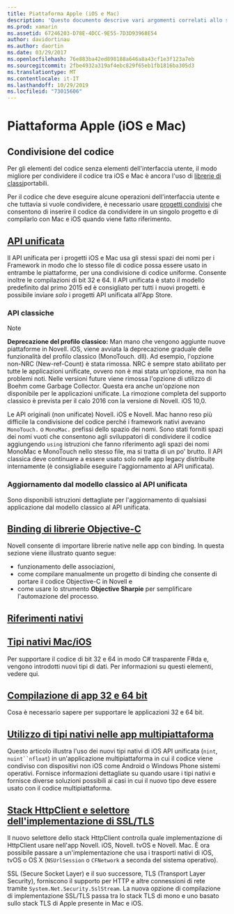 ```yaml
---
title: Piattaforma Apple (iOS e Mac)
description: 'Questo documento descrive vari argomenti correlati allo sviluppo di Novell. iOS e Novell. Mac: condivisione del codice, API unificata, binding di librerie Objective-C, riferimenti nativi, tipi nativi e altro ancora.'
ms.prod: xamarin
ms.assetid: 67246203-D78E-4DCC-9E55-7D3D93968E54
author: davidortinau
ms.author: daortin
ms.date: 03/29/2017
ms.openlocfilehash: 76e883ba42ed898188a646a8a43cf1e3f123a7eb
ms.sourcegitcommit: 2fbe4932a319af4ebc829f65eb1fb1816ba305d3
ms.translationtype: MT
ms.contentlocale: it-IT
ms.lasthandoff: 10/29/2019
ms.locfileid: "73015606"
---
```

# <a name="apple-platform-ios-and-mac"></a>Piattaforma Apple (iOS e Mac)

## <a name="code-sharing"></a>Condivisione del codice

Per gli elementi del codice senza elementi dell'interfaccia utente, il modo migliore per condividere il codice tra iOS e Mac è ancora l'uso di [librerie di classi](~/cross-platform/app-fundamentals/pcl.md)portabili.

Per il codice che deve eseguire alcune operazioni dell'interfaccia utente e che tuttavia si vuole condividere, è necessario usare [progetti condivisi](~/cross-platform/app-fundamentals/shared-projects.md) che consentono di inserire il codice da condividere in un singolo progetto e di compilarlo con Mac e iOS quando viene fatto riferimento.

## <a name="unified-apiunifiedindexmd"></a>[API unificata](unified/index.md)

Il API unificata per i progetti iOS e Mac usa gli stessi spazi dei nomi per i Framework in modo che lo stesso file di codice possa essere usato in entrambe le piattaforme, per una condivisione di codice uniforme. Consente inoltre le compilazioni di bit 32 e 64. Il API unificata è stato il modello predefinito dal primo 2015 ed è consigliato per tutti i nuovi progetti. è possibile inviare *solo* i progetti API unificata all'App Store.

### <a name="classic-apis"></a>API classiche

> [!NOTE]
> **Deprecazione del profilo classico:** Man mano che vengono aggiunte nuove piattaforme in Novell. iOS, viene avviata la deprecazione graduale delle funzionalità del profilo classico (MonoTouch. dll). Ad esempio, l'opzione non-NRC (New-ref-Count) è stata rimossa. NRC è sempre stato abilitato per tutte le applicazioni unificate, ovvero non è mai stata un'opzione, ma non ha problemi noti. Nelle versioni future viene rimossa l'opzione di utilizzo di Boehm come Garbage Collector. Questa era anche un'opzione non disponibile per le applicazioni unificate. La rimozione completa del supporto classico è prevista per il calo 2016 con la versione di Novell. iOS 10,0.

Le API originali (non unificate) Novell. iOS e Novell. Mac hanno reso più difficile la condivisione del codice perché i framework nativi avevano `MonoTouch.` o `MonoMac.` prefissi dello spazio dei nomi.  Sono stati forniti spazi dei nomi vuoti che consentono agli sviluppatori di condividere il codice aggiungendo `using` istruzioni che fanno riferimento agli spazi dei nomi MonoMac e MonoTouch nello stesso file, ma si tratta di un po' brutto. Il API classica deve continuare a essere usato solo nelle app legacy distribuite internamente (è consigliabile eseguire l'aggiornamento al API unificata).

### <a name="updating-from-classic-to-the-unified-api"></a>Aggiornamento dal modello classico al API unificata

Sono disponibili istruzioni dettagliate per l'aggiornamento di qualsiasi applicazione dal modello classico al API unificata.

## <a name="binding-objective-c-librariesbindingindexmd"></a>[Binding di librerie Objective-C](binding/index.md)

Novell consente di importare librerie native nelle app con binding. In questa sezione viene illustrato quanto segue:

- funzionamento delle associazioni,
- come compilare manualmente un progetto di binding che consente di portare il codice Objective-C in Novell e
- come usare lo strumento **Objective Sharpie** per semplificare l'automazione del processo.

## <a name="native-referencesnative-referencesmd"></a>[Riferimenti nativi](native-references.md)

## <a name="macios-native-typesnativetypesmd"></a>[Tipi nativi Mac/iOS](nativetypes.md)

Per supportare il codice di bit 32 e 64 in modo C# trasparente F#da e, vengono introdotti nuovi tipi di dati.   Per informazioni su questi elementi, vedere qui.

## <a name="building-32-and-64-bit-apps32-and-64indexmd"></a>[Compilazione di app 32 e 64 bit](32-and-64/index.md)

Cosa è necessario sapere per supportare le applicazioni 32 e 64 bit.

## <a name="working-with-native-types-in-cross-platform-appsnative-types-cross-platformmd"></a>[Utilizzo di tipi nativi nelle app multipiattaforma](native-types-cross-platform.md)

Questo articolo illustra l'uso dei nuovi tipi nativi di iOS API unificata (`nint`, `nuint``nfloat`) in un'applicazione multipiattaforma in cui il codice viene condiviso con dispositivi non iOS come Android o Windows Phone sistemi operativi.
Fornisce informazioni dettagliate su quando usare i tipi nativi e fornisce diverse soluzioni possibili ai casi in cui il nuovo tipo deve essere usato con il codice multipiattaforma.

## <a name="httpclient-stack-and-ssltls-implementation-selectorhttp-stackmd"></a>[Stack HttpClient e selettore dell'implementazione di SSL/TLS](http-stack.md)

Il nuovo selettore dello stack HttpClient controlla quale implementazione di HttpClient usare nell'app Novell. iOS, Novell. tvOS e Novell. Mac. È ora possibile passare a un'implementazione che usa i trasporti nativi di iOS, tvOS o OS X (`NSUrlSession` o `CFNetwork` a seconda del sistema operativo).

SSL (Secure Socket Layer) e il suo successore, TLS (Transport Layer Security), forniscono il supporto per HTTP e altre connessioni di rete tramite `System.Net.Security.SslStream`. La nuova opzione di compilazione di implementazione SSL/TLS passa tra lo stack TLS di mono e uno basato sullo stack TLS di Apple presente in Mac e iOS.
